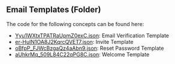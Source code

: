 ## Email Templates \(Folder\)

The code for the following concepts can be found here: 

- [Yyu1WXtxTPATRaUpmZ0exC.json](Yyu1WXtxTPATRaUpmZ0exC.json): Email Verification Template
- [er\-HulN1OA8J2KqrcQVET7.json](er-HulN1OA8J2KqrcQVET7.json): Invite Template
- [oBfpP\_FJWcBzgaQz4aAbn9.json](oBfpP_FJWcBzgaQz4aAbn9.json): Reset Password Template
- [aUhkrMq\_509L84C22qPG8C.json](aUhkrMq_509L84C22qPG8C.json): Welcome Template
